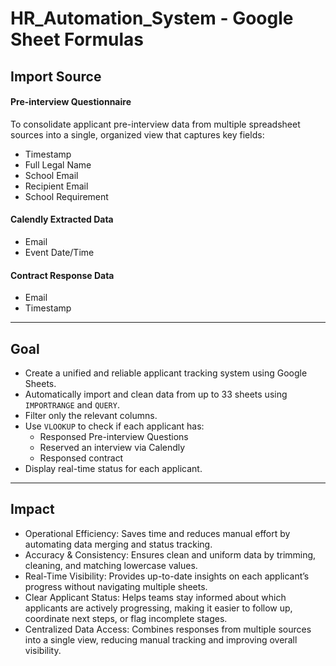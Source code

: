 # HR_Automation_System - Google Sheet Formulas 

## Import Source

#### Pre-interview Questionnaire 

To consolidate applicant pre-interview data from multiple spreadsheet sources into a single, organized view that captures key fields:
- Timestamp
- Full Legal Name
- School Email
- Recipient Email
- School Requirement

#### Calendly Extracted Data
- Email
- Event Date/Time
  
#### Contract Response Data
- Email
- Timestamp

---

## Goal
- Create a unified and reliable applicant tracking system using Google Sheets.
- Automatically import and clean data from up to 33 sheets using `IMPORTRANGE` and `QUERY`.
- Filter only the relevant columns.
- Use `VLOOKUP` to check if each applicant has:
  - Responsed Pre-interview Questions
  - Reserved an interview via Calendly
  - Responsed contract
- Display real-time status for each applicant.

---

## Impact
- Operational Efficiency: Saves time and reduces manual effort by automating data merging and status tracking.
- Accuracy & Consistency: Ensures clean and uniform data by trimming, cleaning, and matching lowercase values.
- Real-Time Visibility: Provides up-to-date insights on each applicant’s progress without navigating multiple sheets.
- Clear Applicant Status: Helps teams stay informed about which applicants are actively progressing, making it easier to follow up, coordinate next steps, or flag incomplete stages.
- Centralized Data Access: Combines responses from multiple sources into a single view, reducing manual tracking and improving overall visibility.

